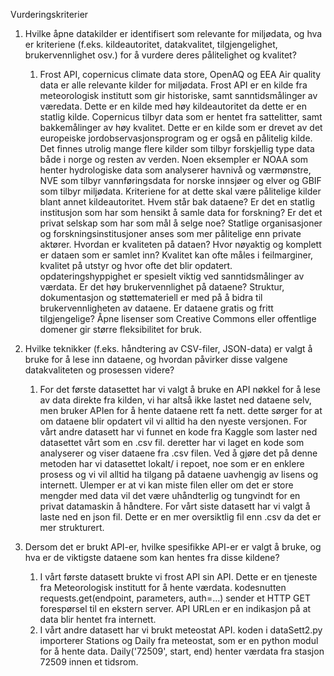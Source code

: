 Vurderingskriterier 

1. Hvilke åpne datakilder er identifisert som relevante for miljødata, og hva er kriteriene (f.eks. kildeautoritet, datakvalitet, tilgjengelighet, brukervennlighet osv.) for å vurdere deres pålitelighet og kvalitet?
   1. Frost API, copernicus climate data store, OpenAQ og EEA Air quality data er alle relevante kilder for miljødata. Frost API er en kilde fra meteorologisk institutt som gir historiske, samt sanntidsmålinger av væredata. Dette er en kilde med høy kildeautoritet da dette er en statlig kilde. Copernicus tilbyr data som er hentet fra sattelitter, samt bakkemålinger av høy kvalitet. Dette er en kilde som er drevet av det europeiske jordobservasjonsprogram og er også en pålitelig kilde. Det finnes utrolig mange flere kilder som tilbyr forskjellig type data både i norge og resten av verden. Noen eksempler er NOAA som henter hydrologiske data som analyserer havnivå og værmønstre, NVE som tilbyr vannføringsdata for norske innsjøer og elver og GBIF som tilbyr miljødata. Kriteriene for at dette skal være pålitelige kilder blant annet kildeautoritet. Hvem står bak dataene? Er det en statlig institusjon som har som hensikt å samle data for forskning? Er det et privat selskap som har som mål å selge noe? Statlige organisasjoner og forskningsinstitusjoner anses som mer pålitelige enn private aktører. Hvordan er kvaliteten på dataen? Hvor nøyaktig og komplett er dataen som er samlet inn? Kvalitet kan ofte måles i feilmarginer, kvalitet på utstyr og hvor ofte det blir opdatert. opdateringshyppighet er spesielt viktig ved sanntidsmålinger av værdata. Er det høy brukervennlighet på dataene? Struktur, dokumentasjon og støttemateriell er med på å bidra til brukervennligheten av dataene. Er dataene gratis og fritt tilgjengelige? Åpne lisenser som Creative Commons eller offentlige domener gir større fleksibilitet for bruk.

2. Hvilke teknikker (f.eks. håndtering av CSV-filer, JSON-data) er valgt å bruke for å lese inn dataene, og hvordan påvirker disse valgene datakvaliteten og prosessen videre?
   1. For det første datasettet har vi valgt å bruke en API nøkkel for å lese av data direkte fra kilden, vi har altså ikke lastet ned dataene selv, men bruker APIen for å hente dataene rett fa nett. dette sørger for at om dataene blir opdatert vil vi alltid ha den nyeste versjonen. For vårt andre datasett har vi funnet en kode fra Kaggle som laster ned datasettet vårt som en .csv fil. deretter har vi laget en kode som analyserer og viser dataene fra .csv filen. Ved å gjøre det på denne metoden har vi datasettet lokalt/ i repoet, noe som er en enklere prosess og vi vil alltid ha tilgang på dataene uavhengig av lisens og internett. Ulemper er at vi kan miste filen eller om det er store mengder med data vil det være uhåndterlig og tungvindt for en privat datamaskin å håndtere. For vårt siste datasett har vi valgt å laste ned en json fil. Dette er en mer oversiktlig fil enn .csv da det er mer strukturert. 

3. Dersom det er brukt API-er, hvilke spesifikke API-er er valgt å bruke, og hva er de viktigste dataene som kan hentes fra disse kildene?
   1. I vårt første datasett brukte vi frost API sin API. Dette er en tjeneste fra Meteorologisk institutt for å hente værdata. kodesnutten requests.get(endpoint, parameters, auth=...) sender et HTTP GET forespørsel til en ekstern server. API URLen er en indikasjon på at data blir hentet fra internett. 
   2. I vårt andre datasett har vi brukt meteostat API. koden i dataSett2.py importerer Stations og Daily fra meteostat, som er en python modul for å hente data. Daily('72509', start, end) henter værdata fra stasjon 72509 innen et tidsrom. 